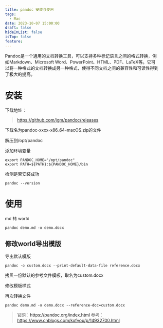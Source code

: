 ```yaml
---
title: pandoc 安装与使用
tags:
  - Mac
date: 2023-10-07 15:00:00
draft: false
hideInList: false
isTop: false
feature:
---
```


Pandoc是一个通用的文档转换工具，可以支持多种标记语言之间的格式转换，例如Markdown、Microsoft Word、PowerPoint、HTML、PDF、LaTeX等。它可以将一种格式的文档转换成另一种格式，使得不同文档之间的兼容性和可读性得到了极大的提高。

<!--more-->

# 安装
下载地址：
> https://github.com/jgm/pandoc/releases

下载名为pandoc-xxxx-x86_64-macOS.zip的文件

解压到/opt/pandoc

添加环境变量
```
export PANDOC_HOME="/opt/pandoc"
export PATH=${PATH}:${PANDOC_HOME}/bin
```

检测是否安装成功
```
pandoc --version
```

# 使用

md 转 world

```
pandoc demo.md -o demo.docx
```

## 修改world导出模版
导出默认模版
```
pandoc -o custom.docx --print-default-data-file reference.docx
```
拷贝一份默认的参考文件模板，取名为custom.docx

修改模板样式

再次转换文件
```
pandoc demo.md -o demo.docx --reference-doc=custom.docx
```

> 官网：https://pandoc.org/index.html
> 参考：https://www.cnblogs.com/kofyou/p/14932700.html
